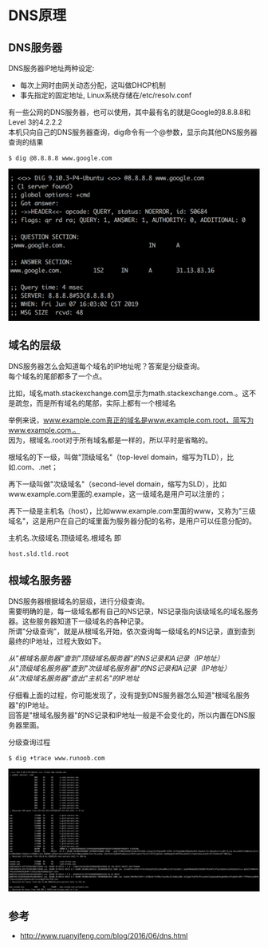 # DNS原理

## DNS服务器
DNS服务器IP地址两种设定:  
+ 每次上网时由网关动态分配，这叫做DHCP机制
+ 事先指定的固定地址, Linux系统存储在/etc/resolv.conf

有一些公网的DNS服务器，也可以使用，其中最有名的就是Google的8.8.8.8和Level 3的4.2.2.2  
本机只向自己的DNS服务器查询，dig命令有一个@参数，显示向其他DNS服务器查询的结果
```
$ dig @8.8.8.8 www.google.com
```
![](./img/dns_1.png)

## 域名的层级
DNS服务器怎么会知道每个域名的IP地址呢？答案是分级查询。  
每个域名的尾部都多了一个点。  

比如，域名math.stackexchange.com显示为math.stackexchange.com.。这不是疏忽，而是所有域名的尾部，实际上都有一个根域名  

举例来说，www.example.com真正的域名是www.example.com.root，简写为www.example.com.。  
因为，根域名.root对于所有域名都是一样的，所以平时是省略的。  

根域名的下一级，叫做"顶级域名"（top-level domain，缩写为TLD），比如.com、.net；  

再下一级叫做"次级域名"（second-level domain，缩写为SLD），比如www.example.com里面的.example，这一级域名是用户可以注册的；  

再下一级是主机名（host），比如www.example.com里面的www，又称为"三级域名"，这是用户在自己的域里面为服务器分配的名称，是用户可以任意分配的。  

主机名.次级域名.顶级域名.根域名
即
```
host.sld.tld.root
```

## 根域名服务器
DNS服务器根据域名的层级，进行分级查询。  
需要明确的是，每一级域名都有自己的NS记录，NS记录指向该级域名的域名服务器。这些服务器知道下一级域名的各种记录。  
所谓"分级查询"，就是从根域名开始，依次查询每一级域名的NS记录，直到查到最终的IP地址，过程大致如下。  

*从"根域名服务器"查到"顶级域名服务器"的NS记录和A记录（IP地址）*  
*从"顶级域名服务器"查到"次级域名服务器"的NS记录和A记录（IP地址）*  
*从"次级域名服务器"查出"主机名"的IP地址*  

仔细看上面的过程，你可能发现了，没有提到DNS服务器怎么知道"根域名服务器"的IP地址。  
回答是"根域名服务器"的NS记录和IP地址一般是不会变化的，所以内置在DNS服务器里面。

分级查询过程
```
$ dig +trace www.runoob.com
```
![](./img/dns_2.png)

## 参考
+ http://www.ruanyifeng.com/blog/2016/06/dns.html
